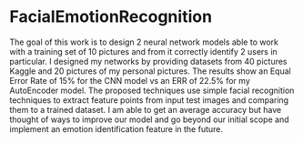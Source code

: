 # FacialEmotionRecognition

The goal of this work is to design 2 neural network models able to
work with a training set of 10 pictures and from it correctly identify 2
users in particular. I designed my networks by providing datasets from
40 pictures Kaggle and 20 pictures of my personal pictures. The results
show an Equal Error Rate of 15% for the CNN model vs an ERR of 22.5% for
my AutoEncoder model. The proposed techniques use simple facial
recognition techniques to extract feature points from input test images
and comparing them to a trained dataset. I am able to get an
average accuracy but have thought of ways to improve our model and go
beyond our initial scope and implement an emotion identification feature
in the future.
